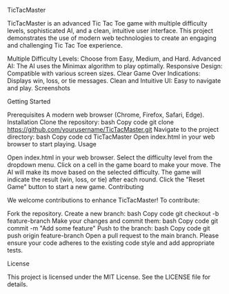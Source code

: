 TicTacMaster

TicTacMaster is an advanced Tic Tac Toe game with multiple difficulty levels, sophisticated AI, and a clean, intuitive user interface. This project demonstrates the use of modern web technologies to create an engaging and challenging Tic Tac Toe experience.


Multiple Difficulty Levels: Choose from Easy, Medium, and Hard.
Advanced AI: The AI uses the Minimax algorithm to play optimally.
Responsive Design: Compatible with various screen sizes.
Clear Game Over Indications: Displays win, loss, or tie messages.
Clean and Intuitive UI: Easy to navigate and play.
Screenshots

Getting Started

Prerequisites
A modern web browser (Chrome, Firefox, Safari, Edge).
Installation
Clone the repository:
bash
Copy code
git clone https://github.com/yourusername/TicTacMaster.git
Navigate to the project directory:
bash
Copy code
cd TicTacMaster
Open index.html in your web browser to start playing.
Usage

Open index.html in your web browser.
Select the difficulty level from the dropdown menu.
Click on a cell in the game board to make your move.
The AI will make its move based on the selected difficulty.
The game will indicate the result (win, loss, or tie) after each round.
Click the "Reset Game" button to start a new game.
Contributing

We welcome contributions to enhance TicTacMaster! To contribute:

Fork the repository.
Create a new branch:
bash
Copy code
git checkout -b feature-branch
Make your changes and commit them:
bash
Copy code
git commit -m "Add some feature"
Push to the branch:
bash
Copy code
git push origin feature-branch
Open a pull request to the main branch.
Please ensure your code adheres to the existing code style and add appropriate tests.

License

This project is licensed under the MIT License. See the LICENSE file for details.

